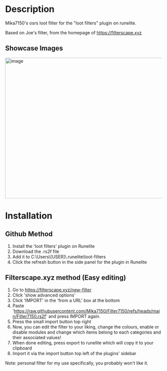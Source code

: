 # Description
Mika7150's osrs loot filter for the "loot filters" plugin on runelite.

Based on Joe's filter, from the homepage of https://filterscape.xyz

## Showcase Images

<img width="798" height="451" alt="image" src="https://github.com/user-attachments/assets/a33222d0-2ab6-40b8-b03f-cb2e17624b21" />

# Installation

## Github Method 
  1. Install the 'loot filters' plugin on Runelite
  2. Download the .rs2f file
  3. Add it to C:\Users\\[USER]\\.runelite\loot-filters
  4. Click the refresh button in the side panel for the plugin in Runelite

## Filterscape.xyz method (Easy editing) 
  1. Go to https://filterscape.xyz/new-filter
  2. Click 'show advanced options'
  3. Click 'IMPORT' in the 'from a URL' box at the bottom
  4. Paste 'https://raw.githubusercontent.com/Mika7150/Filter7150/refs/heads/main/Filter7150.rs2f' and press IMPORT again.
  5. Press the small import button top right
  6. Now, you can edit the filter to your liking, change the colours, enable or disable modules and change which items belong to each categories and their associated values!
  7. When done editing, press export to runelite which will copy it to your clipboard
  8. Import it via the import button top left of the plugins' sidebar

Note: personal filter for my use specifically, you probably won't like it.
